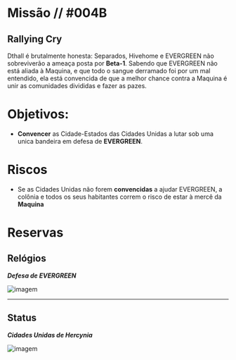 # Missão // #004B
## Rallying Cry

Dthall é brutalmente honesta: Separados, Hivehome e EVERGREEN não sobreviverão a ameaça posta por **Beta-1**. Sabendo que EVERGREEN não está aliada à Maquina, e que todo o sangue derramado foi por um mal entendido, ela está convencida de que a melhor chance contra a Maquina é unir as comunidades divididas e fazer as pazes. 

# Objetivos:
- **Convencer** as Cidade-Estados das Cidades Unidas a lutar sob uma unica bandeira em defesa de **EVERGREEN**.


# Riscos
- Se as Cidades Unidas não forem **convencidas** a ajudar EVERGREEN, a colônia e todos os seus habitantes correm o risco de estar à mercê da **Maquina**

# Reservas


## Relógios

***Defesa de EVERGREEN***


![imagem](clocks/06/6clock_3.png)

---

## Status

***Cidades Unidas de Hercynia***

![imagem](clocks/04/4clock_-1.png)

